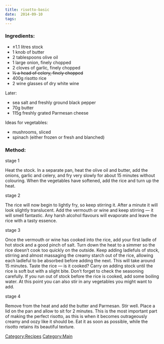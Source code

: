 ```yaml
---
title: risotto-basic
date:  2014-09-10
tags:
---
```

### Ingredients:

-   ±1.1 litres stock
-   1 knob of butter
-   2 tablespoons olive oil
-   1 large onion, finely chopped
-   2 cloves of garlic, finely chopped
-   ~~½ a head of celery, finely chopped~~
-   400g risotto rice
-   2 wine glasses of dry white wine

Later:

-   sea salt and freshly ground black pepper
-   70g butter
-   115g freshly grated Parmesan cheese

Ideas for vegetables:

-   mushrooms, sliced
-   spinach (either frozen or fresh and blanched)

### Method:

stage 1

Heat the stock. In a separate pan, heat the olive oil and butter, add
the onions, garlic and celery, and fry very slowly for about 15 minutes
without colouring. When the vegetables have softened, add the rice and
turn up the heat.

stage 2

The rice will now begin to lightly fry, so keep stirring it. After a
minute it will look slightly translucent. Add the vermouth or wine and
keep stirring — it will smell fantastic. Any harsh alcohol flavours will
evaporate and leave the rice with a tasty essence.

stage 3

Once the vermouth or wine has cooked into the rice, add your first ladle
of hot stock and a good pinch of salt. Turn down the heat to a simmer so
the rice doesn’t cook too quickly on the outside. Keep adding ladlefuls
of stock, stirring and almost massaging the creamy starch out of the
rice, allowing each ladleful to be absorbed before adding the next. This
will take around 15 minutes. Taste the rice — is it cooked? Carry on
adding stock until the rice is soft but with a slight bite. Don’t forget
to check the seasoning carefully. If you run out of stock before the
rice is cooked, add some boiling water. At this point you can also stir
in any vegetables you might want to add.

stage 4

Remove from the heat and add the butter and Parmesan. Stir well. Place a
lid on the pan and allow to sit for 2 minutes. This is the most
important part of making the perfect risotto, as this is when it becomes
outrageously creamy and oozy like it should be. Eat it as soon as
possible, while the risotto retains its beautiful texture.

<Category:Recipes> <Category:Main>

